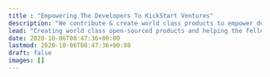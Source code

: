 ```yaml
---
title : "Empowering The Developers To KickStart Ventures"
description: "We contribute & create world class products to empower developers investing into side-projects and startups."
lead: "Creating world class open-sourced products and helping the fellow developers, to grow their side projects into sustainable startups."
date: 2020-10-06T08:47:36+00:00
lastmod: 2020-10-06T08:47:36+00:00
draft: false
images: []
---
```

